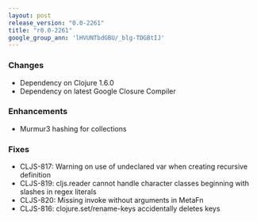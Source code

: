 ```yaml
---
layout: post
release_version: "0.0-2261"
title: "r0.0-2261"
google_group_ann: 'lHVUNTbdGBU/_blg-TDGBtIJ'
---
```


### Changes 
* Dependency on Clojure 1.6.0 
* Dependency on latest Google Closure Compiler 

### Enhancements 
* Murmur3 hashing for collections 

### Fixes 
* CLJS-817: Warning on use of undeclared var when creating recursive definition 
* CLJS-819: cljs.reader cannot handle character classes beginning with 
slashes in regex literals 
* CLJS-820: Missing invoke without arguments in MetaFn 
* CLJS-816: clojure.set/rename-keys accidentally deletes keys 
